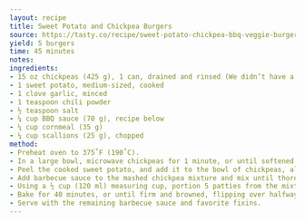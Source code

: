 ```yaml
---
layout: recipe
title: Sweet Potato and Chickpea Burgers
source: https://tasty.co/recipe/sweet-potato-chickpea-bbq-veggie-burgers
yield: 5 burgers
time: 45 minutes
notes: 
ingredients:
- 15 oz chickpeas (425 g), 1 can, drained and rinsed (We didn’t have a whole can of chickpeas so we added half a can of white beans!)
- 1 sweet potato, medium-sized, cooked
- 1 clove garlic, minced
- 1 teaspoon chili powder
- ½ teaspoon salt
- ¼ cup BBQ sauce (70 g), recipe below
- ¼ cup cornmeal (35 g)
- ¼ cup scallions (25 g), chopped
method:
- Preheat oven to 375˚F (190˚C).
- In a large bowl, microwave chickpeas for 1 minute, or until softened.
- Peel the cooked sweet potato, and add it to the bowl of chickpeas, along with the garlic, chili powder, and salt. Mash until chickpeas are finely mashed. Add cornmeal and scallions, and set aside.
- Add barbecue sauce to the mashed chickpea mixture and mix until thoroughly combined.
- Using a ½ cup (120 ml) measuring cup, portion 5 patties from the mixture. Place onto a lightly greased parchment-lined sheet pan.
- Bake for 40 minutes, or until firm and browned, flipping over halfway through. (We grilled them on the stove over high heat for 5 mins on each side and then baked them for 10 mins, and they were great!)
- Serve with the remaining barbecue sauce and favorite fixins.
---
```

